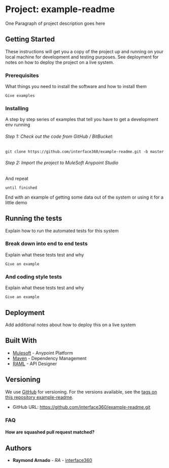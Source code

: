 # Project: example-readme

One Paragraph of project description goes here

## Getting Started

These instructions will get you a copy of the project up and running on your local machine for development and testing purposes. See deployment for notes on how to deploy the project on a live system.

### Prerequisites

What things you need to install the software and how to install them

```
Give examples
```

### Installing

A step by step series of examples that tell you have to get a development env running

###### Step 1: Check out the code from GitHub / BitBucket:
```
git clone https://github.com/interface360/example-readme.git -b master
```

###### Step 2: Import the project to MuleSoft Anypoint Studio
And repeat

```
until finished
```

End with an example of getting some data out of the system or using it for a little demo

## Running the tests

Explain how to run the automated tests for this system

### Break down into end to end tests

Explain what these tests test and why

```
Give an example
```

### And coding style tests

Explain what these tests test and why

```
Give an example
```

## Deployment

Add additional notes about how to deploy this on a live system

## Built With

* [Mulesoft](http://https://www.mulesoft.com/platform/enterprise-integration) - Anypoint Platform
* [Maven](https://maven.apache.org/) - Dependency Management
* [RAML](http://raml.org) - API Designer

## Versioning

We use [GitHub](http://github.com/) for versioning. For the versions available, see the [tags on this repository example-readme](https://github.com/interface360/example-readme.git).
* GitHub URL: https://github.com/interface360/example-readme.git


### FAQ

#### How are squashed pull request matched?

## Authors

* **Raymond Arnado** - *RA* - [interface360](https://github.com/interface360)
